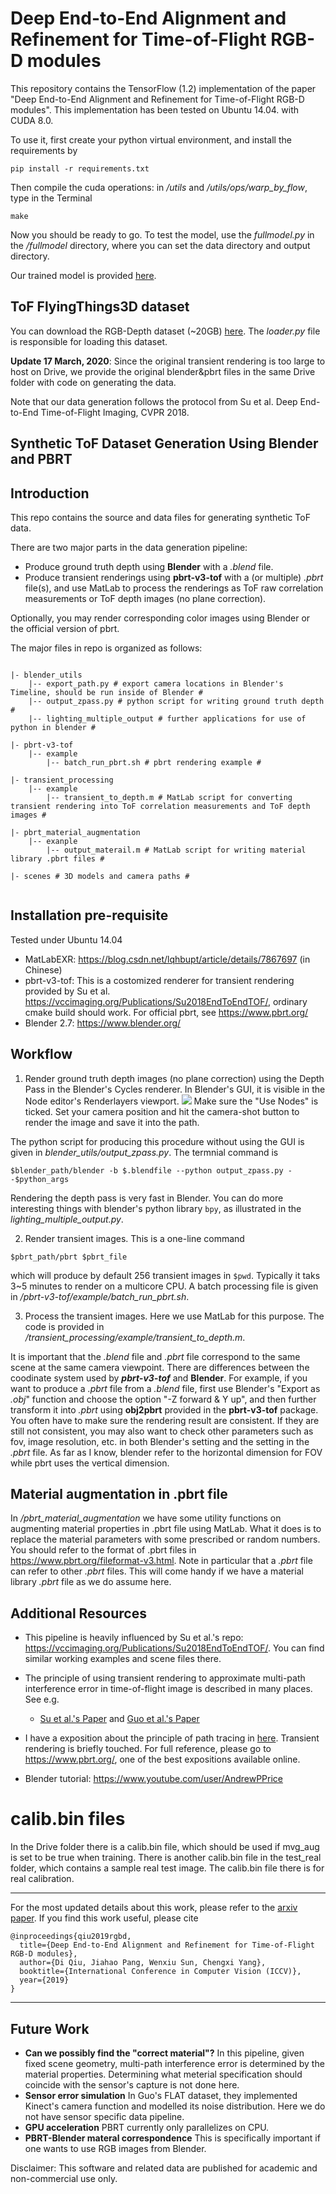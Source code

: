 # Deep End-to-End Alignment and Refinement for Time-of-Flight RGB-D modules

This repository contains the TensorFlow (1.2) implementation of the paper "Deep End-to-End Alignment and Refinement for Time-of-Flight RGB-D modules". This implementation has been tested on Ubuntu 14.04. with CUDA 8.0.

To use it, first create your python virtual environment, and install the requirements by
```
pip install -r requirements.txt
```
Then compile the cuda operations: in _/utils_ and _/utils/ops/warp_by_flow_, type in the Terminal
```
make
```
Now you should be ready to go. To test the model, use the _fullmodel.py_ in the _/fullmodel_ directory, where you can set the data directory and output directory.

Our trained model is provided [here](https://drive.google.com/drive/folders/1XASaOfcp3TzQJ0A2fMaXex-0eihha0vg?usp=sharing). 

## ToF FlyingThings3D dataset

You can download the RGB-Depth dataset (~20GB) [here](https://drive.google.com/drive/folders/1XASaOfcp3TzQJ0A2fMaXex-0eihha0vg?usp=sharing). The _loader.py_ file is responsible for loading this dataset. 

**Update 17 March, 2020**: Since the original transient rendering is too large to host on Drive, we provide the original blender&pbrt files in the same Drive folder with code on generating the data. 

Note that our data generation follows the protocol from Su et al. Deep End-to-End Time-of-Flight Imaging, CVPR 2018.

## Synthetic ToF Dataset Generation Using Blender and PBRT

## Introduction
This repo contains the source and data files for generating synthetic ToF data.

There are two major parts in the data generation pipeline:
* Produce ground truth depth using __Blender__ with a _.blend_ file.
* Produce transient renderings using __pbrt-v3-tof__ with a (or multiple) _.pbrt_ file(s), and use MatLab to process the renderings as ToF raw correlation measurements or ToF depth images (no plane correction).

Optionally, you may render corresponding color images using Blender or the official version of pbrt.

The major files in repo is organized as follows:

```

|- blender_utils
    |-- export_path.py # export camera locations in Blender's Timeline, should be run inside of Blender #
    |-- output_zpass.py # python script for writing ground truth depth #
    |-- lighting_multiple_output # further applications for use of python in blender #

|- pbrt-v3-tof
    |-- example 
        |-- batch_run_pbrt.sh # pbrt rendering example #

|- transient_processing
    |-- example
        |-- transient_to_depth.m # MatLab script for converting transient rendering into ToF correlation measurements and ToF depth images #

|- pbrt_material_augmentation
    |-- exanple
        |-- output_materail.m # MatLab script for writing material library .pbrt files #

|- scenes # 3D models and camera paths # 
 
```

## Installation pre-requisite

Tested under Ubuntu 14.04
* MatLabEXR: <https://blog.csdn.net/lqhbupt/article/details/7867697> (in Chinese)
* pbrt-v3-tof: This is a costomized renderer for transient rendering provided by Su et al. <https://vccimaging.org/Publications/Su2018EndToEndTOF/>, ordinary cmake build should work. For official pbrt, see <https://www.pbrt.org/>
* Blender 2.7: <https://www.blender.org/> 


## Workflow

1. Render ground truth depth images (no plane correction) using the Depth Pass in the Blender's Cycles renderer. In Blender's GUI, it is visible in the Node editor's Renderlayers viewport. 
![](feat/DepthPass.png)
Make sure the "Use Nodes" is ticked. Set your camera position and hit the camera-shot button to render the image and save it into the path. 

The python script for producing this procedure without using the GUI is given in _blender_utils/output_zpass.py_. The termnial command is 
```
$blender_path/blender -b $.blendfile --python output_zpass.py --$python_args 
```
Rendering the depth pass is very fast in Blender. You can do more interesting things with blender's python library `bpy`, as illustrated in the _lighting\_multiple\_output.py_.

2. Render transient images. This is a one-line command
```
$pbrt_path/pbrt $pbrt_file
```
which will produce by default 256 transient images in `$pwd`. Typically it taks 3~5 minutes to render on a multicore CPU. A batch processing file is given in _/pbrt-v3-tof/example/batch_run_pbrt.sh_.

3. Process the transient images. Here we use MatLab for this purpose. The code is provided in _/transient\_processing/example/transient_to_depth.m_. 

It is important that the _.blend_ file and _.pbrt_ file correspond to the same scene at the same camera viewpoint. There are differences between the coodinate system used by ___pbrt-v3-tof___ and __Blender__.  For example, if you want to produce a _.pbrt_ file from a _.blend_ file, first use Blender's "Export as _.obj_" function and choose the option "-Z forward & Y up", and then further transform it into _.pbrt_ using __obj2pbrt__ provided in the __pbrt-v3-tof__ package.  You often have to make sure the rendering result are consistent. If they are still not consistent, you may also want to check other parameters such as fov, image resolution, etc. in both Blender's setting and the setting in the _.pbrt_ file. As far as I know, blender refer to the horizontal dimension for FOV while pbrt uses the vertical dimension.

## Material augmentation in .pbrt file

In _/pbrt_material_augmentation_ we have some utility functions on augmenting material properties in .pbrt file using MatLab. What it does is to replace the material parameters with some prescribed or random numbers. You should refer to the format of .pbrt files in <https://www.pbrt.org/fileformat-v3.html>. Note in particular that a _.pbrt_ file can refer to other _.pbrt_ files. This will come handy if we have a material library _.pbrt_ file as we do assume here.

## Additional Resources

* This pipeline is heavily influenced by Su et al.'s repo: <https://vccimaging.org/Publications/Su2018EndToEndTOF/>. You can find similar working examples and scene files there.
* The principle of using transient rendering to approximate multi-path interference error in time-of-flight image is described in many places. See e.g. 
    * [Su et al.'s Paper](https://vccimaging.org/Publications/Su2018EndToEndTOF/Su2018EndToEndTOF.pdf) and  [Guo et al.'s Paper](https://research.nvidia.com/sites/default/files/pubs/2018-09_Tackling-3D-ToF/tof_eccv18_0.pdf)

* I have a exposition about the principle of path tracing in [here](https://sylqiu.blogspot.com/2019/06/notes-on-light-transport-in-graphics.html). 
Transient rendering is briefly touched. For full reference, please go to <https://www.pbrt.org/>, one of the best expositions available online.
* Blender tutorial: <https://www.youtube.com/user/AndrewPPrice>

# calib.bin files
In the Drive folder there is a calib.bin file, which should be used if mvg_aug is set to be true when training. There is another calib.bin file in the test_real folder, which contains a sample real test image. The calib.bin file there is for real calibration.

-------------------
For the most updated details about this work, please refer to the [arxiv paper](https://arxiv.org/abs/1909.07623). If you find this work useful, please cite

```
@inproceedings{qiu2019rgbd,
  title={Deep End-to-End Alignment and Refinement for Time-of-Flight RGB-D modules},
  author={Di Qiu, Jiahao Pang, Wenxiu Sun, Chengxi Yang},
  booktitle={International Conference in Computer Vision (ICCV)},
  year={2019}
}
```
-------------------

## Future Work

* __Can we possibly find the "correct material"?__ In this pipeline, given fixed scene geometry, multi-path interference error is determined by the material properties. Determining what meterial specification should coincide with the sensor's capture is not done here. 
* __Sensor error simulation__ In Guo's FLAT dataset, they implemented Kinect's camera function and modelled its noise distribution. Here we do not have sensor specific data pipeline.
* __GPU acceleration__ PBRT currently only parallelizes on CPU.
* __PBRT-Blender materal correspondence__ This is specifically important if one wants to use RGB images from Blender. 

Disclaimer: This software and related data are published for academic and non-commercial use only.

